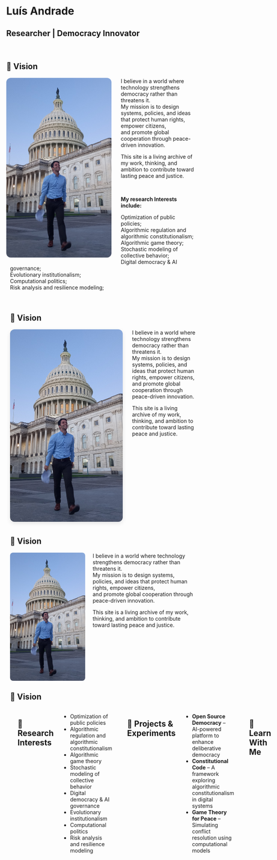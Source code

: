 # Luís Andrade
 
## Researcher | Democracy Innovator 

<br>

## 🌟 Vision 

<img src="20240908_063407 (3).jpg" alt="Luís Andrade" width="280" align="left" style="margin-right: 25px; margin-bottom: 10px; border-radius: 12px;">

I believe in a world where technology strengthens democracy rather than threatens it.  
My mission is to design systems, policies, and ideas that protect human rights, empower citizens,  
and promote global cooperation through peace-driven innovation.


This site is a living archive of my work, thinking, and ambition to contribute toward lasting peace and justice.

<div style="margin-left: 10px;">

<br>

**My research Interests include:** 

 Optimization of public policies;  
 Algorithmic regulation and algorithmic constitutionalism;
 Algorithmic game theory;
 Stochastic modeling of collective behavior;  
 Digital democracy & AI governance;  
 Evolutionary institutionalism;  
 Computational politics;  
 Risk analysis and resilience modeling;

<br clear="all" />



## 🌟 Vision

<img src="20240908_063407 (3).jpg" alt="Luís Andrade" width="300" align="left" style="margin-right: 25px; margin-bottom: 10px; border-radius: 12px; box-shadow: 0 4px 12px rgba(0,0,0,0.1);">

I believe in a world where technology strengthens democracy rather than threatens it.  
My mission is to design systems, policies, and ideas that protect human rights, empower citizens,  
and promote global cooperation through peace-driven innovation.

This site is a living archive of my work, thinking, and ambition to contribute toward lasting peace and justice.

<br clear="all" />



## 🌟 Vision

<img src="20240908_063407 (3).jpg" alt="Luís Andrade" width="200" align="left" style="margin-right: 20px; border-radius: 8px;">

I believe in a world where technology strengthens democracy rather than threatens it.  
My mission is to design systems, policies, and ideas that protect human rights, empower citizens,  
and promote global cooperation through peace-driven innovation.

This site is a living archive of my work, thinking, and ambition to contribute toward lasting peace and justice.

<br clear="all" />


<h2>🌟 Vision</h2>

<div style="display: flex; align-items: flex-start; gap: 20px;">



---

## 🔬 Research Interests

- Optimization of public policies  
- Algorithmic regulation and algorithmic constitutionalism  
- Algorithmic game theory  
- Stochastic modeling of collective behavior  
- Digital democracy & AI governance  
- Evolutionary institutionalism  
- Computational politics  
- Risk analysis and resilience modeling  

---

## 🚀 Projects & Experiments

- **Open Source Democracy** – AI-powered platform to enhance deliberative democracy  
- **Constitutional Code** – A framework exploring algorithmic constitutionalism in digital systems  
- **Game Theory for Peace** – Simulating conflict resolution using computational models  

---

## 📘 Learn With Me

- 🧠 [Research Notes](#) – Ideas in progress and mini-explanations  
- 📚 [Reading List](#) – Books and papers shaping my work  
- 🎙️ [Talks & Interviews](#) – Upcoming podcasts, lectures & workshops  

---

## 🧭 Current Position

**Independent Researcher** and **Bachelor’s Candidate in Applied Mathematics and Computation**  
*Instituto Superior Técnico* (Lisbon, Portugal)

Focused on building bridges between computational modeling and political theory to solve global problems.

---

## 🧠 Long-Term Goals

- 🌍 Become a global voice in digital democracy, peace, and public tech  
- 🧑‍🏫 Contribute pioneering interdisciplinary academic work  
- 💡 Launch impactful civic-tech initiatives  

---

## 📬 Contact

- **Email:** [luisanandrade2002@gmail.com](mailto:luisanandrade2002@gmail.com)  
- **LinkedIn:** [LinkedIn Profile](https://www.linkedin.com/in/lu%C3%ADs-ant%C3%B3nio-andrade-215238236/)

---

> *"Dreams are maps. Research is the compass. Action is the journey."*  
> — Luís Andrade
